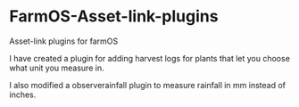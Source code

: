 # FarmOS-Asset-link-plugins
Asset-link plugins for farmOS

I have created a plugin for adding harvest logs for plants that let you choose what unit you measure in.

I also modified a observerainfall plugin to measure rainfall in mm instead of inches.
